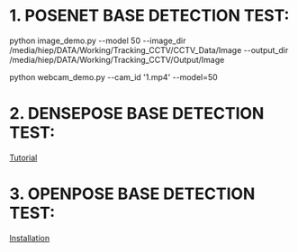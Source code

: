 # 1. POSENET BASE DETECTION TEST:
python image_demo.py --model 50 --image_dir /media/hiep/DATA/Working/Tracking_CCTV/CCTV_Data/Image --output_dir /media/hiep/DATA/Working/Tracking_CCTV/Output/Image

python webcam_demo.py --cam_id '1.mp4' --model=50

# 2. DENSEPOSE BASE DETECTION TEST:
[Tutorial](https://github.com/siamaksalman/denseposeInstalltion)


# 3. OPENPOSE BASE DETECTION TEST:
[Installation](https://github.com/CMU-Perceptual-Computing-Lab/openpose/blob/master/doc/nstallation.md#operating-systems)
